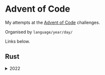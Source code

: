 # Advent of Code

My attempts at the [Advent of Code](https://adventofcode.com/) challenges.

Organised by `language/year/day/`

Links below.

## Rust

<details><summary>2022</summary>

- [Day 1 - Calorie Counting](rust/2022/day-1/src/main.rs)
- [Day 2 - Rock Paper Scissors](rust/2022/day-2/src/main.rs)
- [Day 3 - Rucksack Reorganization](rust/2022/day-3/src/main.rs)
</details>